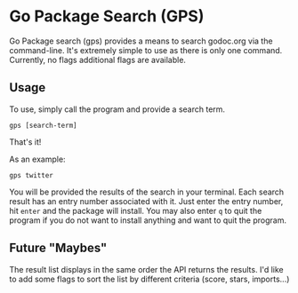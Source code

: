 # Go Package Search (GPS)

Go Package search (gps) provides a means to search godoc.org via the command-line.  It's extremely simple to use as there is only one command. Currently, no flags additional flags are available.

## Usage
To use, simply call the program and provide a search term.  
  
```gps [search-term]```  
  
That's it!

As an example:
  
```gps twitter```  
  
You will be provided the results of the search in your terminal.  Each search result has an entry number associated with it. Just enter the entry number, hit `enter` and the package will install. You may also enter `q` to quit the program if you do not want to install anything and want to quit the program.

## Future "Maybes"
The result list displays in the same order the API returns the results.  I'd like to add some flags to sort the list by different criteria (score, stars, imports...)
